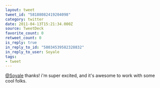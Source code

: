 ```yaml
---
layout: tweet
tweet_id: "58188082419204098"
category: twitter
date: 2011-04-13T15:21:34.000Z
source: TweetDeck
favorite_count: 0
retweet_count: 0
is_reply: true
in_reply_to_id: "58034539582328832"
in_reply_to_user: Soyale
tags:
- tweet
---
```


[@Soyale](https://twitter.com/@Soyale) thanks! i'm super excited, and it's awesome to work with some cool folks.
